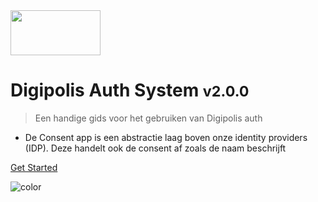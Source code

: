 <!-- _coverpage.md -->

<img src="http://cdn.antwerpen.be/digipolis_branding_scss/5.0.0/assets/images/digipolis-logo.svg" alt="" width="144" height="72">

# Digipolis Auth System <small>v2.0.0</small>

> Een handige gids voor het gebruiken van Digipolis auth

- De Consent app is een abstractie laag boven onze identity providers (IDP). Deze handelt ook de consent af zoals de naam beschrijft




[Get Started](#main)

![color](#0057b7)
